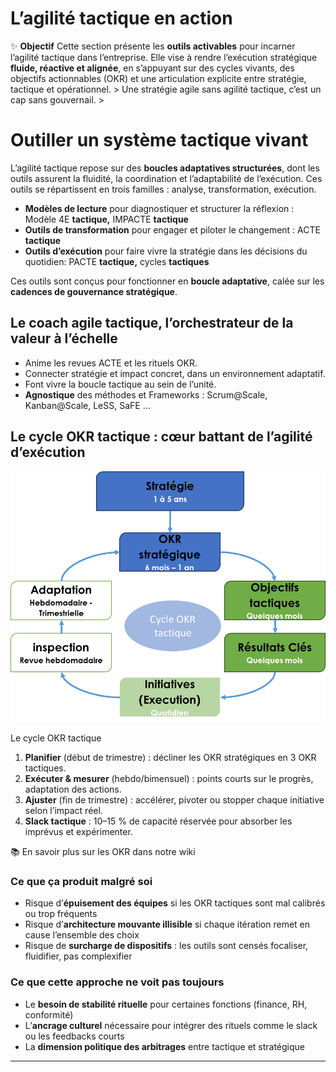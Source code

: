 # L’agilité tactique en action



✨ **Objectif** Cette section présente les **outils activables** pour incarner l’agilité tactique dans l’entreprise. Elle vise à rendre l’exécution stratégique **fluide, réactive et alignée**, en s’appuyant sur des cycles vivants, des objectifs actionnables (OKR) et une articulation explicite entre stratégie, tactique et opérationnel. > Une stratégie agile sans agilité tactique, c’est un cap sans gouvernail. >

# Outiller un système tactique vivant

L’agilité tactique repose sur des **boucles adaptatives structurées**, dont les outils assurent la fluidité, la coordination et l’adaptabilité de l’exécution. Ces outils se répartissent en trois familles : analyse, transformation, exécution.

- **Modèles de lecture** pour diagnostiquer et structurer la réflexion : Modèle 4E **tactique,** IMPACTE **tactique**
- **Outils de transformation** pour engager et piloter le changement : ACTE **tactique**
- **Outils d’exécution** pour faire vivre la stratégie dans les décisions du quotidien: PACTE **tactique,** cycles **tactiques**

Ces outils sont conçus pour fonctionner en **boucle adaptative**, calée sur les **cadences de gouvernance stratégique**.

## Le coach agile tactique, l’orchestrateur de la valeur à l’échelle

- Anime les revues ACTE et les rituels OKR.
- Connecter stratégie et impact concret, dans un environnement adaptatif.
- Font vivre la boucle tactique au sein de l’unité.
- **Agnostique** des méthodes et Frameworks : Scrum@Scale, Kanban@Scale, LeSS, SaFE …

## **Le cycle OKR tactique : cœur battant de l’agilité d’exécution**

![Le cycle OKR tactique](image.png)

Le cycle OKR tactique

1. **Planifier** (début de trimestre) : décliner les OKR stratégiques en 3 OKR tactiques.
2. **Exécuter & mesurer** (hebdo/bimensuel) : points courts sur le progrès, adaptation des actions.
3. **Ajuster** (fin de trimestre) : accélérer, pivoter ou stopper chaque initiative selon l’impact réel.
4. **Slack tactique** : 10–15 % de capacité réservée pour absorber les imprévus et expérimenter.

📚 En savoir plus sur les OKR dans notre wiki

### Ce que ça produit malgré soi

- Risque d’**épuisement des équipes** si les OKR tactiques sont mal calibrés ou trop fréquents
- Risque d’**architecture mouvante illisible** si chaque itération remet en cause l’ensemble des choix
- Risque de **surcharge de dispositifs** : les outils sont censés focaliser, fluidifier, pas complexifier

### Ce que cette approche ne voit pas toujours

- Le **besoin de stabilité rituelle** pour certaines fonctions (finance, RH, conformité)
- L’**ancrage culturel** nécessaire pour intégrer des rituels comme le slack ou les feedbacks courts
- La **dimension politique des arbitrages** entre tactique et stratégique

---

##